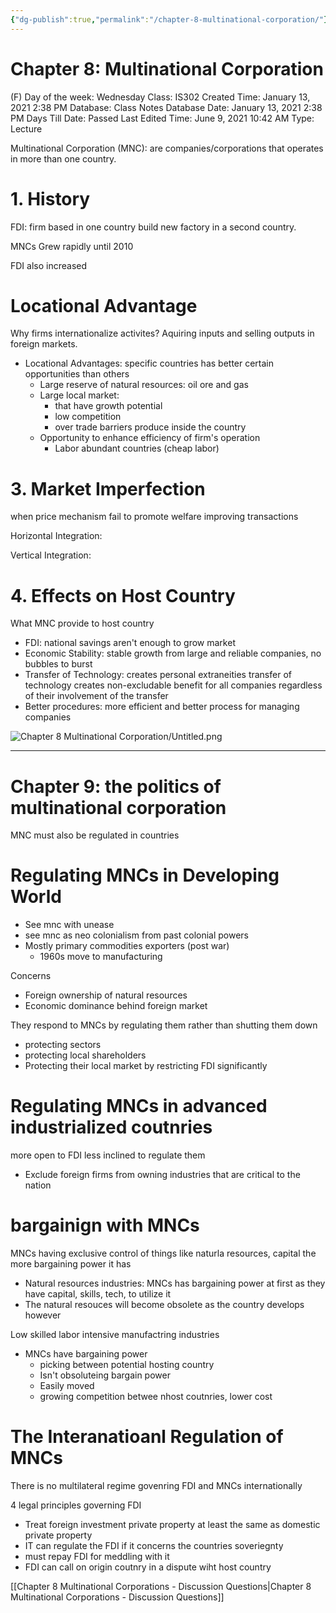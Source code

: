 ```yaml
---
{"dg-publish":true,"permalink":"/chapter-8-multinational-corporation/"}
---
```


# Chapter 8: Multinational Corporation

(F) Day of the week: Wednesday
Class: IS302
Created Time: January 13, 2021 2:38 PM
Database: Class Notes Database
Date: January 13, 2021 2:38 PM
Days Till Date: Passed
Last Edited Time: June 9, 2021 10:42 AM
Type: Lecture

Multinational Corporation (MNC): are companies/corporations that operates in more than one country.

# 1. History

FDI: firm based in one country build new factory in a second country.

MNCs Grew rapidly until 2010 

FDI also increased

# Locational Advantage

Why firms internationalize activites? Aquiring inputs and selling outputs in foreign markets.

- Locational Advantages: specific countries has better certain opportunities than others
    - Large reserve of natural resources: oil ore and gas
    - Large local market:
        - that have growth potential
        - low competition
        - over trade barriers produce inside the country
    - Opportunity to enhance efficiency of firm's operation
        - Labor abundant countries (cheap labor)

# 3. Market Imperfection

when price mechanism fail to promote welfare improving transactions

Horizontal Integration: 

Vertical Integration: 

# 4. Effects on Host Country

What MNC provide to host country

- FDI: national savings aren't enough to grow market
- Economic Stability: stable growth from large and reliable companies, no bubbles to burst
- Transfer of Technology: creates personal extraneities transfer of technology creates non-excludable benefit for all companies regardless of their involvement of the transfer
- Better procedures: more efficient and better process for managing companies

![Chapter 8 Multinational Corporation/Untitled.png](/img/user/assets/Chapter%208%20Multinational%20Corporation/Untitled.png)

---

# Chapter 9: the politics of multinational corporation

MNC must also be regulated in countries

# Regulating MNCs in Developing World

- See mnc with unease
- see mnc as neo colonialism from past colonial powers
- Mostly primary commodities exporters (post war)
    - 1960s move to manufacturing

Concerns

- Foreign ownership of natural resources
- Economic dominance behind foreign market

They respond to MNCs by regulating them rather than shutting them down

- protecting sectors
- protecting local shareholders
- Protecting their local market by restricting FDI significantly

# Regulating MNCs in advanced industrialized coutnries

more open to FDI less inclined to regulate them

- Exclude foreign firms from owning industries that are critical to the nation

# bargainign with MNCs

MNCs having exclusive control of things like naturla resources, capital the more bargaining power it has

- Natural resources industries: MNCs has bargaining power at first as they have capital, skills, tech, to utilize it
- The natural resouces will become obsolete as the country develops however

Low skilled labor intensive manufactring industries

- MNCs have bargaining power
    - picking between potential hosting country
    - Isn't obsoluteing bargain power
    - Easily moved
    - growing competition betwee nhost coutnries, lower cost

# The Interanatioanl Regulation of MNCs

There is no multilateral regime govenring FDI and MNCs internationally

4 legal principles governing FDI

- Treat foreign investment private property at least the same as domestic private property
- IT can regulate the FDI if it concerns the countries soveriegnty
- must repay FDI for meddling with it
- FDI can call on origin coutnry in a dispute wiht host country

[[Chapter 8  Multinational Corporations - Discussion Questions\|Chapter 8  Multinational Corporations - Discussion Questions]]